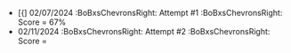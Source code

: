 - [{] 02/07/2024 :BoBxsChevronsRight: Attempt #1 :BoBxsChevronsRight: Score = 67%
- 02/11/2024 :BoBxsChevronsRight: Attempt #2 :BoBxsChevronsRight: Score = 
 

```bash

```

